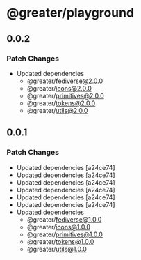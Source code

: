 # @greater/playground

## 0.0.2

### Patch Changes

- Updated dependencies
  - @greater/fediverse@2.0.0
  - @greater/icons@2.0.0
  - @greater/primitives@2.0.0
  - @greater/tokens@2.0.0
  - @greater/utils@2.0.0

## 0.0.1

### Patch Changes

- Updated dependencies [a24ce74]
- Updated dependencies [a24ce74]
- Updated dependencies [a24ce74]
- Updated dependencies [a24ce74]
- Updated dependencies [a24ce74]
- Updated dependencies [a24ce74]
- Updated dependencies
  - @greater/fediverse@1.0.0
  - @greater/icons@1.0.0
  - @greater/primitives@1.0.0
  - @greater/tokens@1.0.0
  - @greater/utils@1.0.0
